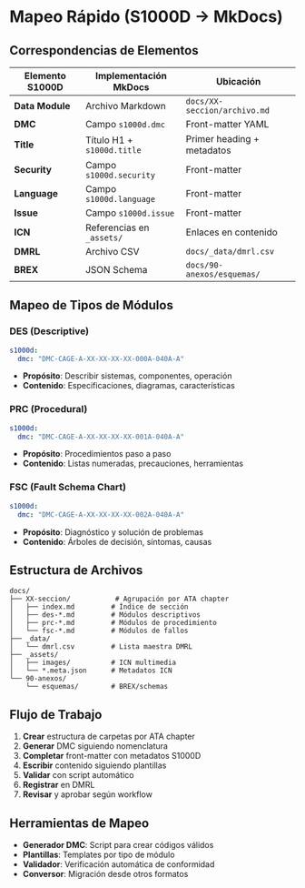 # Mapeo Rápido (S1000D → MkDocs)

## Correspondencias de Elementos

| Elemento S1000D | Implementación MkDocs | Ubicación |
|------------------|----------------------|-----------|
| **Data Module** | Archivo Markdown | `docs/XX-seccion/archivo.md` |
| **DMC** | Campo `s1000d.dmc` | Front-matter YAML |
| **Title** | Título H1 + `s1000d.title` | Primer heading + metadatos |
| **Security** | Campo `s1000d.security` | Front-matter |
| **Language** | Campo `s1000d.language` | Front-matter |
| **Issue** | Campo `s1000d.issue` | Front-matter |
| **ICN** | Referencias en `_assets/` | Enlaces en contenido |
| **DMRL** | Archivo CSV | `docs/_data/dmrl.csv` |
| **BREX** | JSON Schema | `docs/90-anexos/esquemas/` |

## Mapeo de Tipos de Módulos

### DES (Descriptive)
```yaml
s1000d:
  dmc: "DMC-CAGE-A-XX-XX-XX-XX-000A-040A-A"
```
- **Propósito**: Describir sistemas, componentes, operación
- **Contenido**: Especificaciones, diagramas, características

### PRC (Procedural)
```yaml
s1000d:
  dmc: "DMC-CAGE-A-XX-XX-XX-XX-001A-040A-A"
```
- **Propósito**: Procedimientos paso a paso
- **Contenido**: Listas numeradas, precauciones, herramientas

### FSC (Fault Schema Chart)
```yaml
s1000d:
  dmc: "DMC-CAGE-A-XX-XX-XX-XX-002A-040A-A"
```
- **Propósito**: Diagnóstico y solución de problemas
- **Contenido**: Árboles de decisión, síntomas, causas

## Estructura de Archivos

```
docs/
├── XX-seccion/           # Agrupación por ATA chapter
│   ├── index.md         # Índice de sección
│   ├── des-*.md         # Módulos descriptivos
│   ├── prc-*.md         # Módulos de procedimiento
│   └── fsc-*.md         # Módulos de fallos
├── _data/
│   └── dmrl.csv         # Lista maestra DMRL
├── _assets/
│   ├── images/          # ICN multimedia
│   └── *.meta.json      # Metadatos ICN
└── 90-anexos/
    └── esquemas/        # BREX/schemas
```

## Flujo de Trabajo

1. **Crear** estructura de carpetas por ATA chapter
2. **Generar** DMC siguiendo nomenclatura
3. **Completar** front-matter con metadatos S1000D
4. **Escribir** contenido siguiendo plantillas
5. **Validar** con script automático
6. **Registrar** en DMRL
7. **Revisar** y aprobar según workflow

## Herramientas de Mapeo

- **Generador DMC**: Script para crear códigos válidos
- **Plantillas**: Templates por tipo de módulo
- **Validador**: Verificación automática de conformidad
- **Conversor**: Migración desde otros formatos